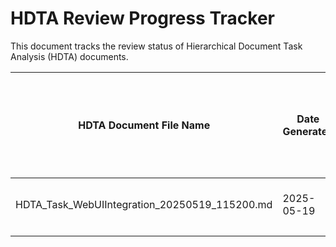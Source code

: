 # HDTA Review Progress Tracker

This document tracks the review status of Hierarchical Document Task Analysis (HDTA) documents.

| HDTA Document File Name                                     | Date Generated | Area Focus          | AI Reviewed (Date) | User Reviewed (Date) | Status (Pending AI, Pending User, Approved, Needs Revision) | Notes                               |
| ----------------------------------------------------------- | -------------- | ------------------- | ------------------ | -------------------- | ----------------------------------------------------------- | ----------------------------------- |
| HDTA_Task_WebUIIntegration_20250519_115200.md | 2025-05-19     | Web UI Integration  | [x] (2025-05-19)   | [ ]                  | Pending User                                                | Initial HDTA for Web UI integration. |
|                                                             |                |                     |                    |                      |                                                             |                                     |
